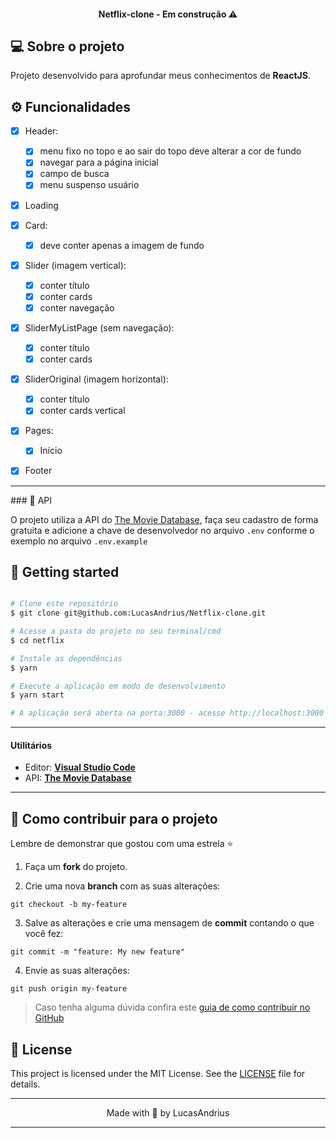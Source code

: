 


</p>


<h4 align="center">
	  Netflix-clone - Em construção ⚠️
</h4>

## 💻 Sobre o projeto

Projeto desenvolvido para aprofundar meus conhecimentos de **ReactJS**.


## ⚙️ Funcionalidades
- [x] Header:

  - [x] menu fixo no topo e ao sair do topo deve alterar a cor de fundo
  - [x] navegar para a página inicial
  - [x] campo de busca
  - [x] menu suspenso usuário

- [x] Loading
 
- [x] Card:

  - [x] deve conter apenas a imagem de fundo
  
- [x] Slider (imagem vertical):

  - [x] conter título
  - [x] conter cards
  - [x] conter navegação

- [x] SliderMyListPage (sem navegação):

  - [x] conter título
  - [x] conter cards

- [x] SliderOriginal (imagem horizontal):

  - [x] conter título
  - [x] conter cards vertical

- [x] Pages:

  - [x] Início
 

- [x] Footer




<hr/>
### 🎲 API

O projeto utiliza a API do [The Movie Database](https://www.themoviedb.org), faça seu cadastro de forma gratuita e adicione a chave de desenvolvedor no arquivo `.env` conforme o exemplo no arquivo `.env.example`

## 🚀 Getting started

```bash

# Clone este repositório
$ git clone git@github.com:LucasAndrius/Netflix-clone.git

# Acesse a pasta do projeto no seu terminal/cmd
$ cd netflix

# Instale as dependências
$ yarn

# Execute a aplicação em modo de desenvolvimento
$ yarn start

# A aplicação será aberta na porta:3000 - acesse http://localhost:3000

```

---

#### **Utilitários**

- Editor: **[Visual Studio Code](https://code.visualstudio.com/)**
- API: **[The Movie Database](https://api.themoviedb.org)**

---

## 💪 Como contribuir para o projeto

Lembre de demonstrar que gostou com uma estrela ⭐

1. Faça um **fork** do projeto.

2. Crie uma nova **branch** com as suas alterações:

```
git checkout -b my-feature
```

3. Salve as alterações e crie uma mensagem de **commit** contando o que você fez:

```
git commit -m "feature: My new feature"
```

4. Envie as suas alterações:

```
git push origin my-feature
```

> Caso tenha alguma dúvida confira este [guia de como contribuir no GitHub](./CONTRIBUTING.md)


## 📝 License

This project is licensed under the MIT License. See the [LICENSE](LICENSE.md) file for details.


---

<p align="center">Made with 💜 by LucasAndrius</p>

---

